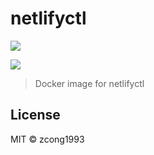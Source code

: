 # netlifyctl

[![](https://images.microbadger.com/badges/version/zcong/netlifyctl.svg)](https://microbadger.com/images/zcong/netlifyctl "Get your own version badge on microbadger.com")

[![](https://images.microbadger.com/badges/image/zcong/netlifyctl.svg)](https://microbadger.com/images/zcong/netlifyctl "Get your own image badge on microbadger.com")

> Docker image for netlifyctl

## License

MIT &copy; zcong1993
